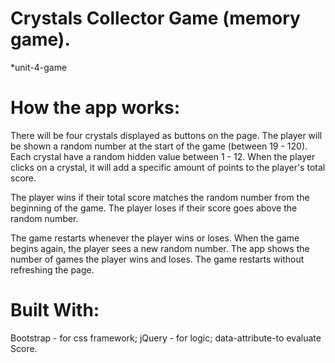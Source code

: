 # Crystals Collector Game (memory game).
*unit-4-game 

# How the app works:

There will be four crystals displayed as buttons on the page.
The player will be shown a random number at the start of the game (between 19 - 120).
Each crystal have a random hidden value between 1 - 12.
When the player clicks on a crystal, it will add a specific amount of points to the player's total score.

The player wins if their total score matches the random number from the beginning of the game.
The player loses if their score goes above the random number.

The game restarts whenever the player wins or loses.
When the game begins again, the player sees a new random number.
The app shows the number of games the player wins and loses. 
The game restarts without refreshing the page.

# Built With:

Bootstrap - for css framework;
jQuery - for logic;
data-attribute-to evaluate Score.



